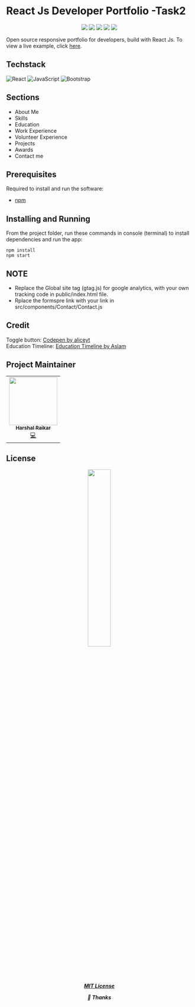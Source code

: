 # React Js Developer Portfolio -Task2

<div align="center">

<a href="https://github.com/Harshal0902/React-Developer-Portfolio"><img src="https://badges.frapsoft.com/os/v1/open-source.svg?v=103"></a>
<a href="https://github.com/Harshal0902/React-Developer-Portfolio"><img src="https://img.shields.io/badge/Built%20by-developers%20%3C%2F%3E-0059b3"></a>
<a href="https://github.com/Harshal0902/React-Developer-Portfolio/blob/main/LICENSE"><img src="https://img.shields.io/static/v1.svg?label=license&message=MIT&color=yellow"></a>
<a href="https://github.com/Harshal0902/"><img src="https://img.shields.io/badge/Maintained%3F-yes-brightgreen.svg?v=103"></a>
<a href="https://github.com/Harshal0902/React-Developer-Portfolio"><img src="https://img.shields.io/badge/PR's%3F-Welcomed-blue.svg?v=103"></a>

</div>

Open source responsive portfolio for developers, build with React Js. To view a live example, click [here](https://react-js-portfolio-gray.vercel.app).

<!-- ## Some glimps of the site -->

## Techstack

<img alt="React" src="https://img.shields.io/badge/react-%2320232a.svg?style=for-the-badge&logo=react&logoColor=%2361DAFB"/> <img alt="JavaScript" src="https://img.shields.io/badge/javascript-%23323330.svg?style=for-the-badge&logo=javascript&logoColor=%23F7DF1E"/> <img alt="Bootstrap" src="https://img.shields.io/badge/bootstrap-%23563D7C.svg?style=for-the-badge&logo=bootstrap&logoColor=white"/>

## Sections

- About Me
- Skills
- Education
- Work Experience
- Volunteer Experience
- Projects
- Awards
- Contact me

## Prerequisites

Required to install and run the software:

- [npm](https://www.npmjs.com/get-npm)

## Installing and Running

From the project folder, run these commands in console (terminal) to install dependencies and run the app:

```
npm install
npm start
```

## NOTE

- Replace the Global site tag (gtag.js) for google analytics, with your own tracking code in public/index.html file.
- Rplace the formspre link with your link in src/components/Contact/Contact.js

## Credit

Toggle button: [Codepen by aliceyt](https://codepen.io/aliceyt/pen/eYpJobY)  
Education Timeline: [Education Timeline by Aslam](https://codepen.io/hunzaboy/pen/qBWRBXw)

## Project Maintainer

<table>
  <tbody><tr>
    <td align="center"><a href="https://github.com/Harshal0902"><img alt="" src="https://avatars.githubusercontent.com/u/64153988?s=400&u=fe27fb802b9d4954152a6ed65a09fede8b49fd4c&v=4" width="130px;"><br><sub><b>
 Harshal Raikar </b></sub></a><br><a href="" title="Code">💻 </a></td></a></td>
  </tr>
</tbody></table>

## License

<p align="center">
<a href="https://github.com/Harshal0902/React-Developer-Portfolio/blob/main/LICENSE">
<img width=35% src="https://media.tenor.com/images/68ecdcb63296f1db6532bf5b83051da9/tenor.gif"></p>
<h5 align="center"><b>MIT License</b></a>

💜 **Thanks**
